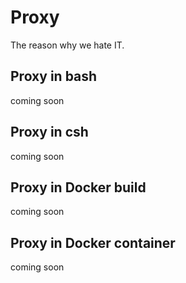 # Proxy

The reason why we hate IT.

## Proxy in bash

coming soon

## Proxy in csh

coming soon

## Proxy in Docker build

coming soon

## Proxy in Docker container

coming soon
